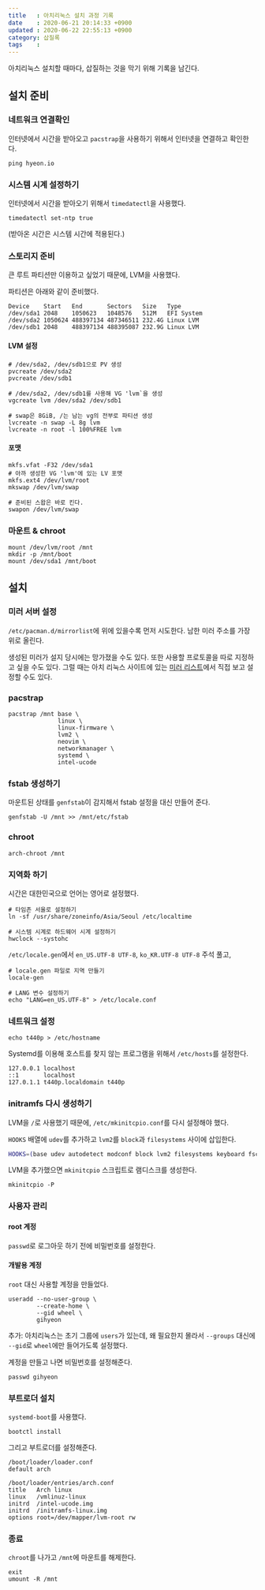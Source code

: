 ```yaml
---
title   : 아치리눅스 설치 과정 기록
date    : 2020-06-21 20:14:33 +0900
updated : 2020-06-22 22:55:13 +0900
category: 삽질록
tags    : 
---
```


아치리눅스 설치할 때마다, 삽질하는 것을 막기 위해 기록을 남긴다.

## 설치 준비

### 네트워크 연결확인

인터넷에서 시간을 받아오고 `pacstrap`을 사용하기 위해서 인터넷을 연결하고
확인한다.

```
ping hyeon.io
```

### 시스템 시계 설정하기

인터넷에서 시간을 받아오기 위해서 `timedatectl`을 사용했다.

```shell
timedatectl set-ntp true
```

(받아온 시간은 시스템 시간에 적용된다.)

### 스토리지 준비

큰 루트 파티션만 이용하고 싶었기 때문에, LVM을 사용했다.

파티션은 아래와 같이 준비했다.

```
Device    Start   End       Sectors   Size   Type  
/dev/sda1 2048    1050623   1048576   512M   EFI System
/dev/sda2 1050624 488397134 487346511 232.4G Linux LVM
/dev/sdb1 2048    488397134 488395087 232.9G Linux LVM
```

#### LVM 설정

```shell
# /dev/sda2, /dev/sdb1으로 PV 생성
pvcreate /dev/sda2
pvcreate /dev/sdb1

# /dev/sda2, /dev/sdb1를 사용해 VG 'lvm`을 생성
vgcreate lvm /dev/sda2 /dev/sdb1

# swap은 8GiB, /는 남는 vg의 전부로 파티션 생성
lvcreate -n swap -L 8g lvm
lvcreate -n root -l 100%FREE lvm
```

#### 포맷

```shell
mkfs.vfat -F32 /dev/sda1
# 아까 생성한 VG 'lvm'에 있는 LV 포맷
mkfs.ext4 /dev/lvm/root
mkswap /dev/lvm/swap

# 준비된 스왑은 바로 킨다.
swapon /dev/lvm/swap
```

### 마운트 & chroot

```shell
mount /dev/lvm/root /mnt
mkdir -p /mnt/boot
mount /dev/sda1 /mnt/boot
```

## 설치

### 미러 서버 설정

`/etc/pacman.d/mirrorlist`에 위에 있을수록 먼저 시도한다. 남한 미러 주소를
가장 위로 올린다.

생성된 미러가 설지 당시에는 망가졌을 수도 있다. 또한 사용할 프로토콜을 따로
지정하고 싶을 수도 있다. 그럴 때는 아치 리눅스 사이트에 있는
[미러 리스트](https://www.archlinux.org/mirrors/status/)에서 직접 보고 설정할
수도 있다.

### pacstrap

```shell
pacstrap /mnt base \
              linux \
              linux-firmware \
              lvm2 \
              neovim \
              networkmanager \
              systemd \
              intel-ucode
```

### fstab 생성하기

마운트된 상태를 `genfstab`이 감지해서 fstab 설정을 대신 만들어 준다.

```shell
genfstab -U /mnt >> /mnt/etc/fstab
```

### chroot

```shell
arch-chroot /mnt
```

### 지역화 하기

시간은 대한민국으로 언어는 영어로 설정했다.

```shell
# 타임존 서울로 설정하기
ln -sf /usr/share/zoneinfo/Asia/Seoul /etc/localtime

# 시스템 시계로 하드웨어 시계 설정하기
hwclock --systohc
```

`/etc/locale.gen`에서 `en_US.UTF-8 UTF-8`, `ko_KR.UTF-8 UTF-8` 주석 풀고,

```shell
# locale.gen 파일로 지역 만들기
locale-gen

# LANG 변수 설정하기
echo "LANG=en_US.UTF-8" > /etc/locale.conf
```

### 네트워크 설정

```shell
echo t440p > /etc/hostname
```

Systemd를 이용해 호스트를 찾지 않는 프로그램을 위해서 `/etc/hosts`를 설정한다.

```
127.0.0.1 localhost
::1       localhost
127.0.1.1 t440p.localdomain t440p
```

### initramfs 다시 생성하기

LVM을 `/`로 사용했기 때문에, `/etc/mkinitcpio.conf`를 다시 설정해야 했다.

`HOOKS` 배열에 `udev`를 추가하고 `lvm2`를 `block`과
`filesystems` 사이에 삽입한다.

```bash
HOOKS=(base udev autodetect modconf block lvm2 filesystems keyboard fsck)
```

LVM을 추가했으면 `mkinitcpio` 스크립트로 램디스크를 생성한다.

```shell
mkinitcpio -P
```

### 사용자 관리

#### root 계정

`passwd`로 로그아웃 하기 전에 비밀번호를 설정한다.

#### 개발용 계정

`root` 대신 사용할 계정을 만들었다.

```shell
useradd --no-user-group \
        --create-home \
        --gid wheel \
        gihyeon
```

추가: 아치리눅스는 초기 그룹에 `users`가 있는데, 왜 필요한지 몰라서 `--groups`
대신에 `--gid`로 `wheel`에만 들어가도록 설정했다.

계정을 만들고 나면 비밀번호를 설정해준다.

```shell
passwd gihyeon
```

### 부트로더 설치

`systemd-boot`를 사용했다.

```shell
bootctl install
```

그리고 부트로더를 설정해준다.

```
/boot/loader/loader.conf
default arch

/boot/loader/entries/arch.conf
title   Arch linux
linux   /vmlinuz-linux
initrd  /intel-ucode.img
initrd  /initramfs-linux.img
options root=/dev/mapper/lvm-root rw
```

### 종료

`chroot`를 나가고 `/mnt`에 마운트를 해제한다.

```shell
exit
umount -R /mnt
```
